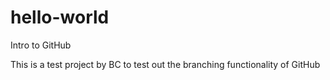 # hello-world
Intro to GitHub

This is a test project by BC to test out the branching functionality of GitHub 

